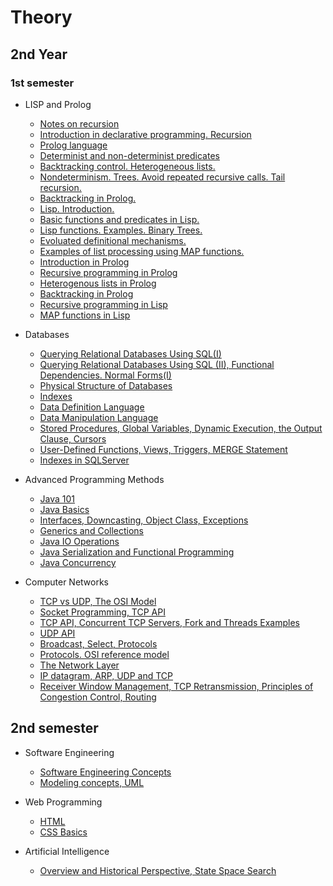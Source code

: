 # Theory

## 2nd Year

### 1st semester

* LISP and Prolog
  * [Notes on recursion](https://unexpected-fin-7b2.notion.site/Examples-of-recursion-b9ca3cf433e64a4a9d388561ba1e2ac6)
  * [Introduction in declarative programming. Recursion](https://unexpected-fin-7b2.notion.site/Lecture-1-11e60148aeaf4890b70abedcccb52b94)
  * [Prolog language](https://unexpected-fin-7b2.notion.site/Lecture-2-8a5f6793746a4448b69355f3ea95e17d)
  * [Determinist and non-determinist predicates](https://unexpected-fin-7b2.notion.site/Lecture-3-7eabdecf6a304644be86ec95bff121e6)
  * [Backtracking control. Heterogeneous lists.](https://unexpected-fin-7b2.notion.site/Lecture-4-3b5e75421f2346329749e7df05264452)
  * [Nondeterminism. Trees. Avoid repeated recursive calls. Tail recursion.](https://unexpected-fin-7b2.notion.site/Lecture-5-f33abe1944d24d3d93730d78a3f8fa1a)
  * [Backtracking in Prolog.](https://unexpected-fin-7b2.notion.site/Lecture-6-2d7a2bc2ca564d0f881d5efed02e8c77)
  * [Lisp. Introduction.](https://unexpected-fin-7b2.notion.site/Lecture-7-bbaff51cb9014109bd28f537d1a1382f)
  * [Basic functions and predicates in Lisp.](https://unexpected-fin-7b2.notion.site/Lecture-8-d8af81e4d1de4e068c910fcb80b5643c)
  * [Lisp functions. Examples. Binary Trees.](https://unexpected-fin-7b2.notion.site/Lecture-9-e7f442bb24b54441a167ee65de1df65c)
  * [Evoluated definitional mechanisms.](https://unexpected-fin-7b2.notion.site/Lecture-10-f6b7ac87014645c1a19256ca84d36799)
  * [Examples of list processing using MAP functions.](https://unexpected-fin-7b2.notion.site/Lecture-11-4421ecbd8e3f4d29abfe2549d093a694)
  * [Introduction in Prolog](https://unexpected-fin-7b2.notion.site/Seminar-1-6ca3a8088d844f80b596d8b6ab99997b)  
  * [Recursive programming in Prolog](https://unexpected-fin-7b2.notion.site/Seminar-2-13aa3b312eec46b4aba82b30ae43656b)  
  * [Heterogenous lists in Prolog](https://unexpected-fin-7b2.notion.site/Seminar-3-ede4402777d84ac19c92b08cf5eb0d01)
  * [Backtracking in Prolog](https://unexpected-fin-7b2.notion.site/Seminar-4-5c55aae3435c4726a8e41144becb66f9)
  * [Recursive programming in Lisp](https://unexpected-fin-7b2.notion.site/Seminar-5-ba16d231546b4b37a9508ac355bc8f68)
  * [MAP functions in Lisp](https://www.notion.so/Seminar-6-e12c3f5486f04d3489430c86f7ea75dc)

 * Databases
   * [Querying Relational Databases Using SQL(I)](https://unexpected-fin-7b2.notion.site/Lecture-3-9160e33fc3c94702bcf6621950330f5e)
   * [Querying Relational Databases Using SQL (II), Functional Dependencies. Normal Forms(I) ](https://unexpected-fin-7b2.notion.site/Lecture-4-4f36d838e3c1468f86fd570a5e1ac67a)
   * [Physical Structure of Databases](https://unexpected-fin-7b2.notion.site/Lecture-8-a053f3af227748ec9201d384ad707603)
   * [Indexes](https://unexpected-fin-7b2.notion.site/Lecture-9-10-Indexes-dcb3dbdbf4fd4945b4275d0cf57a071f)
   * [Data Definition Language](https://unexpected-fin-7b2.notion.site/Seminar-1-2accdbe22b304fdf8d864d3bf15115a0)
   * [Data Manipulation Language](https://unexpected-fin-7b2.notion.site/Seminar-2-da226e5746724cada75336ff818e532f)
   * [Stored Procedures, Global Variables, Dynamic Execution, the Output Clause, Cursors](https://unexpected-fin-7b2.notion.site/Seminar-3-83435b39f11243abbe98baa1dd851889)
   * [User-Defined Functions, Views, Triggers, MERGE Statement](https://unexpected-fin-7b2.notion.site/Seminar-4-f4386c8d64ec4a5a9bac2cc0b96b798a)
   * [Indexes in SQLServer](https://unexpected-fin-7b2.notion.site/Seminar-5-10ffcc3b0ea14fb08b9151847947bc25)

 * Advanced Programming Methods
   * [Java 101](https://unexpected-fin-7b2.notion.site/Java-101-afa86fe520f04d2ea4dde52e5b01492c)
   * [Java Basics](https://unexpected-fin-7b2.notion.site/Lecture-1-7fb5634c3bcf4bdabc7b1e99df5d43b1)
   * [Interfaces, Downcasting, Object Class, Exceptions](https://unexpected-fin-7b2.notion.site/Lecture-2-b9e3be3b62cf4ceba44342cb0c35e3ca)
   * [Generics and Collections](https://unexpected-fin-7b2.notion.site/Lecture-3-1640884549eb4920b77c12142d45c184)
   * [Java IO Operations](https://unexpected-fin-7b2.notion.site/Lecture-4-0cb320ebbc194263a593590961721872)
   * [Java Serialization and Functional Programming](https://unexpected-fin-7b2.notion.site/Lectures-5-6-74b5178424714ccda2032c15884a6c7e)
   * [Java Concurrency](https://unexpected-fin-7b2.notion.site/Lectures-7-8-8fcb3b927c514baf8c31da84044939e2)

 * Computer Networks
   * [TCP vs UDP, The OSI Model](https://unexpected-fin-7b2.notion.site/Lecture-1-cdd74347ef0e4614a40bba89e77d927a)
   * [Socket Programming, TCP API](https://unexpected-fin-7b2.notion.site/Lecture-2-133efa1c9674422bab231cc644e70e3b)
   * [TCP API, Concurrent TCP Servers, Fork and Threads Examples](https://unexpected-fin-7b2.notion.site/Lecture-3-9dbccfba827b4fbaa826d0e36eb7fa88)
   * [UDP API](https://unexpected-fin-7b2.notion.site/Lecture-4-56fbda7409024e26a31272f75c24379a)
   * [Broadcast, Select, Protocols](https://unexpected-fin-7b2.notion.site/Lecture-5-78b4dd8b4386448981f9d9ef5b4740ac)
   * [Protocols. OSI reference model](https://unexpected-fin-7b2.notion.site/Lecture-6-bbbb73d8ee2e4571abc1f1ccafcb15f2)
   * [The Network Layer](https://unexpected-fin-7b2.notion.site/Lecture-7-2c4b7734198f4acbb4c6cb4c428bc1c2)
   * [IP datagram, ARP, UDP and TCP](https://unexpected-fin-7b2.notion.site/Lecture-8-705dc6878bbc4591ac7dc8c48ae77e19)
   * [Receiver Window Management, TCP Retransmission, Principles of Congestion Control, Routing](https://unexpected-fin-7b2.notion.site/Lecture-9-6bb38c5af6ae4d188834a7f6f92b33e7)

## 2nd semester

* Software Engineering
   * [Software Engineering Concepts](https://unexpected-fin-7b2.notion.site/Lecture-1-eca3574133ad450faf24bf286a22a49e)
   * [Modeling concepts, UML](https://unexpected-fin-7b2.notion.site/Chapters-2-3-2-4-122953fafcc34147815c3856b6190453)

* Web Programming
   * [HTML](https://unexpected-fin-7b2.notion.site/Lecture-1-2438ec6e40e84b37924bf5c413653518)
   * [CSS Basics](https://unexpected-fin-7b2.notion.site/Lecture-2-0e0ce94d466b422d9c08c925bcd4ee97)

* Artificial Intelligence
   * [Overview and Historical Perspective, State Space Search](https://unexpected-fin-7b2.notion.site/Lectures-1-2-b723ee43b0f24bba9ff4b7738a55f428)
